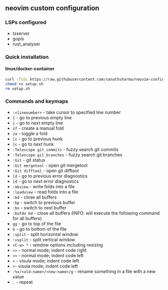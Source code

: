 ## neovim custom configuration

### LSPs configured
- tsserver
- gopls
- rust_analyser

### Quick installation
#### linux/docker-container
```sh 
curl -fsSL https://raw.githubusercontent.com/sanathsharma/neovim-config/main/setup/linux.sh > setup.sh
chmod +x setup.sh
rm setup.sh
```

### Commands and keymaps

- `:<linenumber>` - take cursor to specified line number
- `{` - go to previous empty line
- `}` - go to next empty line
- `zf` - create a manual fold
- `za` - toggle a fold
- `[c` - go to previous hunk
- `]c` - go to next hunk
- `:Telescope git_commits` - fuzzy search git commits
- `:Telescope git_branches` - fuzzy search git branches
- `:Git` - git status
- `:Git mergetool` - open git mergetool
- `:Git difftool` - open git difftool
- `[d` - go to previous error diagnostics
- `]d` - go to next error diagnostics
- `:mkview` - write folds into a file
- `:loadview` - read folds into a file
- `:bd` - close all buffers
- `:bp` - switch to previous buffer
- `:bn` - switch to next buffer
- `:bufdo bd` - close all buffers (INFO: will execute the following command for all buffers)
- `gg` - go to top of the file
- `G` - go to bottom of the file
- `:split` - split horizontal window
- `:vsplit` - split vertical window
- `<C-w> *` - window options including resizing
- `>>` - normal mode; indent code right
- `<<` - normal mode; indent code left
- `<` - visula mode; indent code left
- `>`- visula mode; indent code left
- `:%s/<old-name>/<new-name>/g` - rename something in a file with a new value
- `.` - repeat

